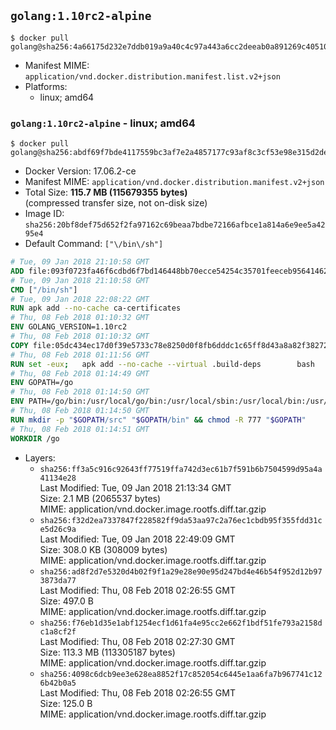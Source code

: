 ## `golang:1.10rc2-alpine`

```console
$ docker pull golang@sha256:4a66175d232e7ddb019a9a40c4c97a443a6cc2deeab0a891269c405107f048ff
```

-	Manifest MIME: `application/vnd.docker.distribution.manifest.list.v2+json`
-	Platforms:
	-	linux; amd64

### `golang:1.10rc2-alpine` - linux; amd64

```console
$ docker pull golang@sha256:abdf69f7bde4117559bc3af7e2a4857177c93af8c3cf53e98e315d2de9678bc9
```

-	Docker Version: 17.06.2-ce
-	Manifest MIME: `application/vnd.docker.distribution.manifest.v2+json`
-	Total Size: **115.7 MB (115679355 bytes)**  
	(compressed transfer size, not on-disk size)
-	Image ID: `sha256:20bf8def75d652f2fa97162c69beaa7bdbe72166afbce1a814a6e9ee5a4295e4`
-	Default Command: `["\/bin\/sh"]`

```dockerfile
# Tue, 09 Jan 2018 21:10:58 GMT
ADD file:093f0723fa46f6cdbd6f7bd146448bb70ecce54254c35701feeceb956414622f in / 
# Tue, 09 Jan 2018 21:10:58 GMT
CMD ["/bin/sh"]
# Tue, 09 Jan 2018 22:08:22 GMT
RUN apk add --no-cache ca-certificates
# Thu, 08 Feb 2018 01:10:32 GMT
ENV GOLANG_VERSION=1.10rc2
# Thu, 08 Feb 2018 01:10:32 GMT
COPY file:05dc434ec17d0f39e5733c78e8250d0f8fb6dddc1c65ff8d43a8a82f38272d32 in /go-alpine-patches/ 
# Thu, 08 Feb 2018 01:11:56 GMT
RUN set -eux; 	apk add --no-cache --virtual .build-deps 		bash 		gcc 		musl-dev 		openssl 		go 	; 	export 		GOROOT_BOOTSTRAP="$(go env GOROOT)" 		GOOS="$(go env GOOS)" 		GOARCH="$(go env GOARCH)" 		GOHOSTOS="$(go env GOHOSTOS)" 		GOHOSTARCH="$(go env GOHOSTARCH)" 	; 	apkArch="$(apk --print-arch)"; 	case "$apkArch" in 		armhf) export GOARM='6' ;; 		x86) export GO386='387' ;; 	esac; 		wget -O go.tgz "https://golang.org/dl/go$GOLANG_VERSION.src.tar.gz"; 	echo '360bb3e627cd5308626ebe994be734da9c1c444fb420d10e79082ec110d004f6 *go.tgz' | sha256sum -c -; 	tar -C /usr/local -xzf go.tgz; 	rm go.tgz; 		cd /usr/local/go/src; 	for p in /go-alpine-patches/*.patch; do 		[ -f "$p" ] || continue; 		patch -p2 -i "$p"; 	done; 	./make.bash; 		rm -rf /go-alpine-patches; 	apk del .build-deps; 		export PATH="/usr/local/go/bin:$PATH"; 	go version
# Thu, 08 Feb 2018 01:14:49 GMT
ENV GOPATH=/go
# Thu, 08 Feb 2018 01:14:50 GMT
ENV PATH=/go/bin:/usr/local/go/bin:/usr/local/sbin:/usr/local/bin:/usr/sbin:/usr/bin:/sbin:/bin
# Thu, 08 Feb 2018 01:14:50 GMT
RUN mkdir -p "$GOPATH/src" "$GOPATH/bin" && chmod -R 777 "$GOPATH"
# Thu, 08 Feb 2018 01:14:51 GMT
WORKDIR /go
```

-	Layers:
	-	`sha256:ff3a5c916c92643ff77519ffa742d3ec61b7f591b6b7504599d95a4a41134e28`  
		Last Modified: Tue, 09 Jan 2018 21:13:34 GMT  
		Size: 2.1 MB (2065537 bytes)  
		MIME: application/vnd.docker.image.rootfs.diff.tar.gzip
	-	`sha256:f32d2ea7337847f228582ff9da53aa97c2a76ec1cbdb95f355fdd31ce5d26c9a`  
		Last Modified: Tue, 09 Jan 2018 22:49:09 GMT  
		Size: 308.0 KB (308009 bytes)  
		MIME: application/vnd.docker.image.rootfs.diff.tar.gzip
	-	`sha256:ad8f2d7e5320d4b02f9f1a29e28e90e95d247bd4e46b54f952d12b973873da77`  
		Last Modified: Thu, 08 Feb 2018 02:26:55 GMT  
		Size: 497.0 B  
		MIME: application/vnd.docker.image.rootfs.diff.tar.gzip
	-	`sha256:f76eb1d35e1abf1254ecf1d61fa4e95cc2e662f1bdf51fe793a2158dc1a8cf2f`  
		Last Modified: Thu, 08 Feb 2018 02:27:30 GMT  
		Size: 113.3 MB (113305187 bytes)  
		MIME: application/vnd.docker.image.rootfs.diff.tar.gzip
	-	`sha256:4098c6dcb9ee3e628ea8852f17c852054c6445e1aa6fa7b967741c126b42b0a5`  
		Last Modified: Thu, 08 Feb 2018 02:26:55 GMT  
		Size: 125.0 B  
		MIME: application/vnd.docker.image.rootfs.diff.tar.gzip
